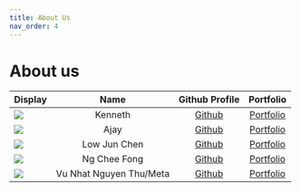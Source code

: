 ```yaml
---
title: About Us
nav_order: 4
---
```


# About us

Display | Name | Github Profile | Portfolio
--------|:----:|:--------------:|:---------:
![](https://via.placeholder.com/100.png?text=Photo) | Kenneth | [Github](https://github.com/) | [Portfolio](docs/team/johndoe.md)
![](https://via.placeholder.com/100.png?text=Photo) | Ajay         | [Github](https://github.com/)        | [Portfolio](docs/team/johndoe.md)
![](https://via.placeholder.com/100.png?text=Photo) | Low Jun Chen | [Github](https://lowjunchen.github.io/ip/) | [Portfolio]()
![](https://via.placeholder.com/100.png?text=Photo) | Ng Chee Fong | [Github](https://github.com/NCF3535) | [Portfolio](docs/team/johndoe.md)
![](https://via.placeholder.com/100.png?text=Photo) | Vu Nhat Nguyen Thu/Meta | [Github](https://github.com/Metanyu) | [Portfolio](https://www.youtube.com/watch?v=dQw4w9WgXcQ&ab_channel=RickAstley)
